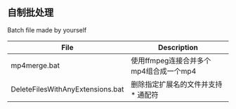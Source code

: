 自制批处理
---
Batch file made by yourself


| File | Description |
|  ----  | ----  |
| mp4merge.bat | 使用ffmpeg连接合并多个mp4组合成一个mp4 |
| DeleteFilesWithAnyExtensions.bat | 删除指定扩展名的文件并支持 \* 通配符 |